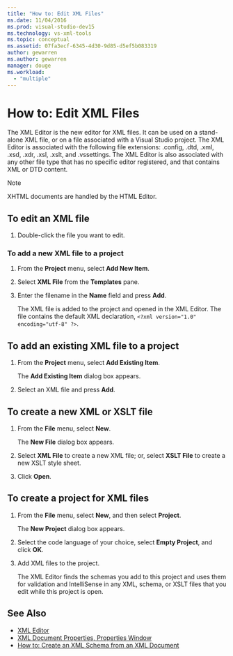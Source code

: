 ```yaml
---
title: "How to: Edit XML Files"
ms.date: 11/04/2016
ms.prod: visual-studio-dev15
ms.technology: vs-xml-tools
ms.topic: conceptual
ms.assetid: 07fa3ecf-6345-4d30-9d85-d5ef5b083319
author: gewarren
ms.author: gewarren
manager: douge
ms.workload:
  - "multiple"
---
```

# How to: Edit XML Files

The XML Editor is the new editor for XML files. It can be used on a stand-alone XML file, or on a file associated with a Visual Studio project. The XML Editor is associated with the following file extensions: .config, .dtd, .xml, .xsd, .xdr, .xsl, .xslt, and .vssettings. The XML Editor is also associated with any other file type that has no specific editor registered, and that contains XML or DTD content.

> [!NOTE]
> XHTML documents are handled by the HTML Editor.

## To edit an XML file

1.  Double-click the file you want to edit.

### To add a new XML file to a project

1.  From the **Project** menu, select **Add New Item**.

2.  Select **XML File** from the **Templates** pane.

3.  Enter the filename in the **Name** field and press **Add**.

     The XML file is added to the project and opened in the XML Editor. The file contains the default XML declaration, `<?xml version="1.0" encoding="utf-8" ?>`.

## To add an existing XML file to a project

1.  From the **Project** menu, select **Add Existing Item**.

     The **Add Existing Item** dialog box appears.

2.  Select an XML file and press **Add**.

## To create a new XML or XSLT file

1.  From the **File** menu, select **New**.

     The **New File** dialog box appears.

2.  Select **XML File** to create a new XML file; or, select **XSLT File** to create a new XSLT style sheet.

3.  Click **Open**.

## To create a project for XML files

1.  From the **File** menu, select **New**, and then select **Project**.

     The **New Project** dialog box appears.

2.  Select the code language of your choice, select **Empty Project**, and click **OK**.

3.  Add XML files to the project.

     The XML Editor finds the schemas you add to this project and uses them for validation and IntelliSense in any XML, schema, or XSLT files that you edit while this project is open.

## See Also

- [XML Editor](../xml-tools/xml-editor.md)
- [XML Document Properties, Properties Window](../xml-tools/xml-document-properties-properties-window.md)
- [How to: Create an XML Schema from an XML Document](../xml-tools/how-to-create-an-xml-schema-from-an-xml-document.md)